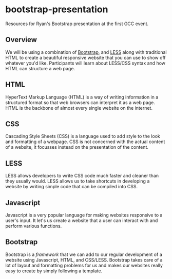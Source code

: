 bootstrap-presentation
======================

Resources for Ryan's Bootstrap presentation at the first GCC event.

Overview
--------
We will be using a combination of [Bootstrap](http://getbootstrap.com/2.3.2/), and [LESS](http://lesscss.org) along with traditional HTML to create a beautiful responsive website that you can use to show off whatever you'd like. Participants will learn about LESS/CSS syntax and how HTML can structure a web page.

HTML
----
HyperText Markup Language (HTML) is a way of writing information in a structured format so that web browsers can interpret it as a web page. HTML is the backbone of almost every single website on the internet.

CSS
---
Cascading Style Sheets (CSS) is a language used to add style to the look and formatting of a webpage. CSS is not concerned with the actual content of a website, it focusses instead on the presentation of the content.

LESS
----
LESS allows developers to write CSS code much faster and cleaner than they usually would. LESS allows us to take shortcuts in developing a website by writing simple code that can be compiled into CSS.

Javascript
----------
Javascript is a very popular language for making websites responsive to a user's input. It let's us create a website that a user can interact with and perform various functions.

Bootstrap
---------
Bootstrap is a *framework* that we can add to our regular development of a website using Javascript, HTML, and CSS/LESS. Bootstrap takes care of a lot of layout and formatting problems for us and makes our websites really easy to create by simply following a template.

